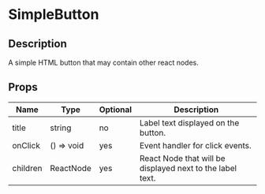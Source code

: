 # SimpleButton

## Description
A simple HTML button that may contain other react nodes.

## Props
| Name                | Type                | Optional | Description                                               |
|---------------------|---------------------|----------|-----------------------------------------------------------|
| title               | string              | no       | Label text displayed on the button.                       | 
| onClick             | () => void          | yes      | Event handler for click events.                           |
| children            | ReactNode           | yes      | React Node that will be displayed next to the label text. |
